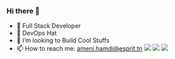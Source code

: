 ### Hi there 👋



- 🔭 Full Stack Developer
- 🌱 DevOps Hat 
- 🤔 I’m looking to Build Cool Stuffs
- 📫 How to reach me: ameni.hamdi@esprit.tn
![](https://camo.githubusercontent.com/6a1fc6b680ac61d3f6d110ade261ca9e77ac3b2a740795db95a1b6518d5cc486/68747470733a2f2f63756c746f667468657061727479706172726f742e636f6d2f6775657374732f68642f70617274792d6b38732e676966)
![](https://camo.githubusercontent.com/8df7492f3a24532205a7655cef08d00875d798b5ca4bc4ece0b3b45fb9c0d6af/68747470733a2f2f63756c746f667468657061727479706172726f742e636f6d2f706172726f74732f68642f7265616374706172726f742e676966)
![](https://camo.githubusercontent.com/9c5709df4ce274be8c75268be73e32f7cb5baf0a9e2d8f9a1331bb2bc56b4e9a/68747470733a2f2f63756c746f667468657061727479706172726f742e636f6d2f706172726f74732f68642f706972617465706172726f742e676966)


